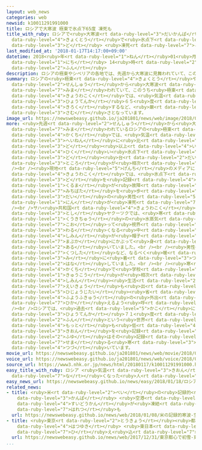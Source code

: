 ```yaml
---
layout: web_news
categories: web
newsid: k10011291991000
title: ロシアで大寒波 極東で氷点下65度 凍死も
title_with_ruby: ロシアで<ruby>大寒波<rt data-ruby-level="3">だいかんぱ</rt></ruby> <ruby>極東<rt
  data-ruby-level="4">きょくとう</rt></ruby>で<ruby>氷点下<rt data-ruby-level="3">ひょうてんか</rt></ruby>65<ruby>度<rt
  data-ruby-level="3">ど</rt></ruby> <ruby>凍死<rt data-ruby-level="7">とうし</rt></ruby>も
last_modified_at: '2018-01-17T14:17:00+09:00'
datetime: 2018<ruby>年<rt data-ruby-level="1">ねん</rt></ruby>01<ruby>月<rt data-ruby-level="1">がつ</rt></ruby>17<ruby>日<rt
  data-ruby-level="1">にち</rt></ruby> 14<ruby>時<rt data-ruby-level="2">じ</rt></ruby>17<ruby>分<rt
  data-ruby-level="2">ふん</rt></ruby>
description: ロシアの極東やシベリアの各地では、先週から大寒波に見舞われていて、このうち極東のサハ共和国では、気温が氷点下６５度を記録するなど、厳しい寒さとなっています。
summary: ロシアの<ruby>極東<rt data-ruby-level="4">きょくとう</rt></ruby>やシベリアの<ruby>各地<rt data-ruby-level="4">かくち</rt></ruby>では、<ruby>先週<rt
  data-ruby-level="2">せんしゅう</rt></ruby>から<ruby>大寒波<rt data-ruby-level="3">だいかんぱ</rt></ruby>に<ruby>見舞<rt
  data-ruby-level="7">みま</rt></ruby>われていて、このうち<ruby>極東<rt data-ruby-level="4">きょくとう</rt></ruby>のサハ<ruby>共和国<rt
  data-ruby-level="4">きょうわこく</rt></ruby>では、<ruby>気温<rt data-ruby-level="3">きおん</rt></ruby>が<ruby>氷点下<rt
  data-ruby-level="3">ひょうてんか</rt></ruby>６５<ruby>度<rt data-ruby-level="3">ど</rt></ruby>を<ruby>記録<rt
  data-ruby-level="4">きろく</rt></ruby>するなど、<ruby>厳<rt data-ruby-level="6">きび</rt></ruby>しい<ruby>寒<rt
  data-ruby-level="3">さむ</rt></ruby>さとなっています。
image_url: https://newswebeasy.github.io/ja201801/news/web/image/2018/01/17/K10011291991_1801171423_1801171441_01_02.jpg
more: <ruby>先週<rt data-ruby-level="2">せんしゅう</rt></ruby>から<ruby>大寒波<rt data-ruby-level="3">だいかんぱ</rt></ruby>に<ruby>見舞<rt
  data-ruby-level="7">みま</rt></ruby>われているロシアの<ruby>極東<rt data-ruby-level="4">きょくとう</rt></ruby>やシベリアの<ruby>各地<rt
  data-ruby-level="4">かくち</rt></ruby>では、<ruby>気温<rt data-ruby-level="3">きおん</rt></ruby>が<ruby>平年<rt
  data-ruby-level="3">へいねん</rt></ruby>に<ruby>比<rt data-ruby-level="5">くら</rt></ruby>べて１０<ruby>度<rt
  data-ruby-level="3">ど</rt></ruby><ruby>以上<rt data-ruby-level="4">いじょう</rt></ruby><ruby>低<rt
  data-ruby-level="4">ひく</rt></ruby>い<ruby>氷点下<rt data-ruby-level="3">ひょうてんか</rt></ruby>５０<ruby>度<rt
  data-ruby-level="3">ど</rt></ruby><ruby>台<rt data-ruby-level="2">だい</rt></ruby>となる<ruby>所<rt
  data-ruby-level="3">ところ</rt></ruby>が<ruby>相次<rt data-ruby-level="3">あいつ</rt></ruby>いでいます。<br
  /><br /><ruby>現地<rt data-ruby-level="5">げんち</rt></ruby>のメディアによりますと、<ruby>極東<rt data-ruby-level="4">きょくとう</rt></ruby>のサハ<ruby>共和国<rt
  data-ruby-level="4">きょうわこく</rt></ruby>では、<ruby>氷点下<rt data-ruby-level="3">ひょうてんか</rt></ruby>６５<ruby>度<rt
  data-ruby-level="3">ど</rt></ruby>を<ruby>記録<rt data-ruby-level="4">きろく</rt></ruby>し、<ruby>車<rt
  data-ruby-level="1">くるま</rt></ruby>が<ruby>故障<rt data-ruby-level="6">こしょう</rt></ruby>したため<ruby>道端<rt
  data-ruby-level="7">みちばた</rt></ruby>を<ruby>歩<rt data-ruby-level="2">ある</rt></ruby>いていた２０<ruby>代<rt
  data-ruby-level="3">だい</rt></ruby>の<ruby>男性<rt data-ruby-level="5">だんせい</rt></ruby>２<ruby>人<rt
  data-ruby-level="1">にん</rt></ruby>が<ruby>凍死<rt data-ruby-level="7">とうし</rt></ruby>したということです。<br
  /><br />サハ<ruby>共和国<rt data-ruby-level="4">きょうわこく</rt></ruby>の<ruby>中心<rt data-ruby-level="2">ちゅうしん</rt></ruby><ruby>都市<rt
  data-ruby-level="3">とし</rt></ruby>ヤクーツクでは、<ruby>寒<rt data-ruby-level="3">さむ</rt></ruby>さで<ruby>空気中<rt
  data-ruby-level="1">くうきちゅう</rt></ruby>の<ruby>水蒸気<rt data-ruby-level="6">すいじょうき</rt></ruby>が<ruby>凍<rt
  data-ruby-level="7">こお</rt></ruby>って<ruby>視界<rt data-ruby-level="6">しかい</rt></ruby>が<ruby>悪<rt
  data-ruby-level="3">わる</rt></ruby>くなる<ruby>中<rt data-ruby-level="1">なか</rt></ruby>、<ruby>市民<rt
  data-ruby-level="4">しみん</rt></ruby>が<ruby>帽子<rt data-ruby-level="7">ぼうし</rt></ruby>を<ruby>目深<rt
  data-ruby-level="7">まぶか</rt></ruby>にかぶって<ruby>身<rt data-ruby-level="3">み</rt></ruby>をすくめながら<ruby>歩<rt
  data-ruby-level="2">ある</rt></ruby>いていました。<br /><br /><ruby>男性<rt data-ruby-level="5">だんせい</rt></ruby>は、「セーターや<ruby>靴下<rt
  data-ruby-level="7">くつした</rt></ruby>など、なるべく<ruby>暖<rt data-ruby-level="6">あたた</rt></ruby>かいものを<ruby>身<rt
  data-ruby-level="3">み</rt></ruby>に<ruby>着<rt data-ruby-level="3">つ</rt></ruby>けるようにしています」と<ruby>話<rt
  data-ruby-level="2">はな</rt></ruby>していました。<br /><br /><ruby>寒<rt data-ruby-level="3">さむ</rt></ruby>さのため、<ruby>各地<rt
  data-ruby-level="4">かくち</rt></ruby>で<ruby>学校<rt data-ruby-level="1">がっこう</rt></ruby>の<ruby>休校<rt
  data-ruby-level="1">きゅうこう</rt></ruby>が<ruby>相次<rt data-ruby-level="3">あいつ</rt></ruby>ぐなど<ruby>市民<rt
  data-ruby-level="4">しみん</rt></ruby><ruby>生活<rt data-ruby-level="2">せいかつ</rt></ruby>への<ruby>影響<rt
  data-ruby-level="7">えいきょう</rt></ruby>も<ruby>出<rt data-ruby-level="1">で</rt></ruby>ていて、ロシア<ruby>非常事態<rt
  data-ruby-level="5">ひじょうじたい</rt></ruby><ruby>省<rt data-ruby-level="4">しょう</rt></ruby>は、<ruby>不要不急<rt
  data-ruby-level="4">ふようふきゅう</rt></ruby>の<ruby>外出<rt data-ruby-level="2">がいしゅつ</rt></ruby>を<ruby>控<rt
  data-ruby-level="7">ひか</rt></ruby>えるよう<ruby>呼<rt data-ruby-level="6">よ</rt></ruby>びかけています。<br
  /><br />ロシアでは、<ruby>過去<rt data-ruby-level="5">かこ</rt></ruby>にサハ<ruby>共和国<rt data-ruby-level="4">きょうわこく</rt></ruby>オイミャコンで<ruby>氷点下<rt
  data-ruby-level="3">ひょうてんか</rt></ruby>７１<ruby>度<rt data-ruby-level="3">ど</rt></ruby>２<ruby>分<rt
  data-ruby-level="2">ふん</rt></ruby>という<ruby>世界<rt data-ruby-level="3">せかい</rt></ruby>で<ruby>最<rt
  data-ruby-level="4">もっと</rt></ruby>も<ruby>低<rt data-ruby-level="4">ひく</rt></ruby>い<ruby>気温<rt
  data-ruby-level="3">きおん</rt></ruby>を<ruby>記録<rt data-ruby-level="4">きろく</rt></ruby>していて、この<ruby>冬<rt
  data-ruby-level="2">ふゆ</rt></ruby>はその<ruby>記録<rt data-ruby-level="4">きろく</rt></ruby>に<ruby>迫<rt
  data-ruby-level="7">せま</rt></ruby>る<ruby>寒<rt data-ruby-level="3">さむ</rt></ruby>さが<ruby>続<rt
  data-ruby-level="4">つづ</rt></ruby>いています。
movie_url: https://newswebeasy.github.io/ja201801/news/web/movie/2018/01/17/k10011291991_201801171957_201801172325.mp4
voice_url: https://newswebeasy.github.io/ja201801/news/web/voice/2018/01/17/k10011291991_201801171957_201801172325.mp3
source_url: https://www3.nhk.or.jp/news/html/20180117/k10011291991000.html
easy_title_with_ruby: ロシア <ruby>気温<rt data-ruby-level="3">きおん</rt></ruby>がー６５℃になって<ruby>亡<rt
  data-ruby-level="7">な</rt></ruby>くなった<ruby>人<rt data-ruby-level="1">ひと</rt></ruby>もいる
easy_news_url: https://newswebeasy.github.io/news/easy/2018/01/18/ロシア-気温がー65Cになって亡くなった人もいる
related_news:
- title: <ruby>米<rt data-ruby-level="2">べい</rt></ruby>の<ruby>記録的<rt data-ruby-level="4">きろくてき</rt></ruby><ruby>寒波<rt
    data-ruby-level="3">かんぱ</rt></ruby> <ruby>空港<rt data-ruby-level="3">くうこう</rt></ruby>では<ruby>水道管<rt
    data-ruby-level="4">すいどうかん</rt></ruby>が<ruby>凍結<rt data-ruby-level="7">とうけつ</rt></ruby>で<ruby>破裂<rt
    data-ruby-level="7">はれつ</rt></ruby>も
  url: https://newswebeasy.github.io/news/web/2018/01/08/米の記録的寒波-空港では水道管が凍結で破裂も
- title: <ruby>東京<rt data-ruby-level="2">とうきょう</rt></ruby><ruby>都心<rt data-ruby-level="3">としん</rt></ruby>で<ruby>初雪<rt
    data-ruby-level="4">はつゆき</rt></ruby> <ruby>東日本<rt data-ruby-level="2">ひがしにほん</rt></ruby>で<ruby>冷<rt
    data-ruby-level="7">ひ</rt></ruby>え<ruby>込<rt data-ruby-level="7">こ</rt></ruby>み
  url: https://newswebeasy.github.io/news/web/2017/12/31/東京都心で初雪-東日本で冷え込み
...
```

